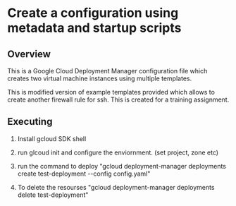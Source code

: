 # Create a configuration using metadata and startup scripts

## Overview

This is a Google Cloud Deployment Manager
configuration file which creates two virtual machine instances using multiple templates.

This is modified version of example templates provided which allows to create another firewall rule for ssh. 
This is created for a training assignment.

## Executing 

1) Install gcloud SDK shell

2) run glcoud init and configure the enviornment. (set project, zone etc)

3) run the command to deploy "gcloud deployment-manager deployments create test-deployment --config config.yaml"

4) To delete the resourses  "gcloud deployment-manager deployments delete test-deployment"